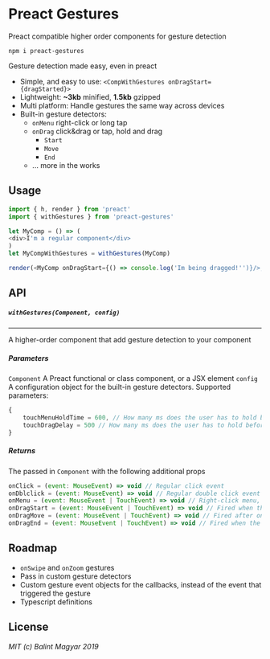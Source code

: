 Preact Gestures
==================

Preact compatible higher order components for gesture detection
```
npm i preact-gestures
```

Gesture detection made easy, even in preact
* Simple, and easy to use: `<CompWithGestures onDragStart={dragStarted}>`
* Lightweight: **~3kb** minified, **1.5kb** gzipped
* Multi platform: Handle gestures the same way across devices
* Built-in gesture detectors:
    * `onMenu` right-click or long tap
    * `onDrag` click&drag or tap, hold and drag
        * `Start`
        * `Move`
        * `End`
    * ... more in the works

Usage
-----
```js
import { h, render } from 'preact'
import { withGestures } from 'preact-gestures'

let MyComp = () => (
<div>I'm a regular component</div>
)
let MyCompWithGestures = withGestures(MyComp)

render(<MyComp onDragStart={() => console.log('Im being dragged!'')}/>, document.body)
```

API
---

##### `withGestures(Component, config)`
---
A higher-order component that add gesture detection to your component

##### Parameters
`Component` A Preact functional or class component, or a JSX element
`config` A configuration object for the built-in gesture detectors. Supported parameters:
```js
{
    touchMenuHoldTime = 600, // How many ms does the user has to hold before the onMenu event fires
    touchDragDelay = 500 // How many ms does the user has to hold before a drag starts
}
```
##### Returns
The passed in `Component` with the following additional props
```js
onClick = (event: MouseEvent) => void // Regular click event
onDblclick = (event: MouseEvent) => void // Regular double click event
onMenu = (event: MouseEvent | TouchEvent) => void // Right-click menu, or long tap
onDragStart = (event: MouseEvent | TouchEvent) => void // Fired when the element grabbed AND first moved. On touch devices there's a small delay before tha drag starts
onDragMove = (event: MouseEvent | TouchEvent) => void // Fired after onDragStart for every movement
onDragEnd = (event: MouseEvent | TouchEvent) => void // Fired when the element is dropped
```

Roadmap
-------
* `onSwipe` and `onZoom` gestures
* Pass in custom gesture detectors
* Custom gesture event objects for the callbacks, instead of the event that triggered the gesture
* Typescript definitions

License
-------
_MIT (c) Balint Magyar 2019_
